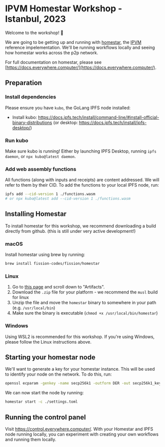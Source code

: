 # IPVM Homestar Workshop - Istanbul, 2023

Welcome to the workshop! 👋

We are going to be getting up and running with [homestar](https://github.com/ipvm-wg/homestar), the [IPVM](https://github.com/ipvm-wg) reference impelementation. We'll be running workflows locally and seeing how homestar works across the p2p network.

For full documentation on homestar, please see [https://docs.everywhere.computer/](https://docs.everywhere.computer/).

## Preparation

### Install dependencies

Please ensure you have `kubo`, the GoLang IPFS node installed:

- Install kubo: https://docs.ipfs.tech/install/command-line/#install-official-binary-distributions (or desktop: https://docs.ipfs.tech/install/ipfs-desktop/)

### Run kubo

Make sure kubo is running! Either by launching IPFS Desktop, running `ipfs daemon`, or `npx kubo@latest daemon`.

### Add web assembly functions

All functions (along with inputs and receipts) are content addressed. We will refer to them by their CID. To add the functions to your local IPFS node, run:

```sh
ipfs add --cid-version 1 ./functions.wasm
# or npx kubo@latest add --cid-version 1 ./functions.wasm
```

## Installing Homestar

To install homestar for this workshop, we recommend downloading a build directly from github. (this is still under very active development!)

### macOS

Install homestar using brew by running:

```sh
brew install fission-codes/fission/homestar
```

### Linux

1. Go to [this page](https://github.com/ipvm-wg/homestar/actions/runs/6883723147) and scroll down to "Artifacts".
2. Download the `.zip` file for your platform - we recommend the `musl` build for linux
3. Unzip the file and move the `homestar` binary to somewhere in your path (e.g. `/usr/local/bin`)
4. Make sure the binary is executable (`chmod +x /usr/local/bin/homestar`)

### Windows

Using WSL2 is recommended for this workshop. If you're using Windows, please follow the Linux instructions above.

## Starting your homestar node

We'll want to generate a key for your homestar instance. This will be used to identify your node on the network. To do this, run:

```sh
openssl ecparam -genkey -name secp256k1 -outform DER -out secp256k1_key.der
```

We can now start the node by running:

```sh
homestar start -c ./settings.toml
```

## Running the control panel

Visit https://control.everywhere.computer/. With your Homestar and IPFS node running locally, you can experiment with creating your own workflows and running them locally.
